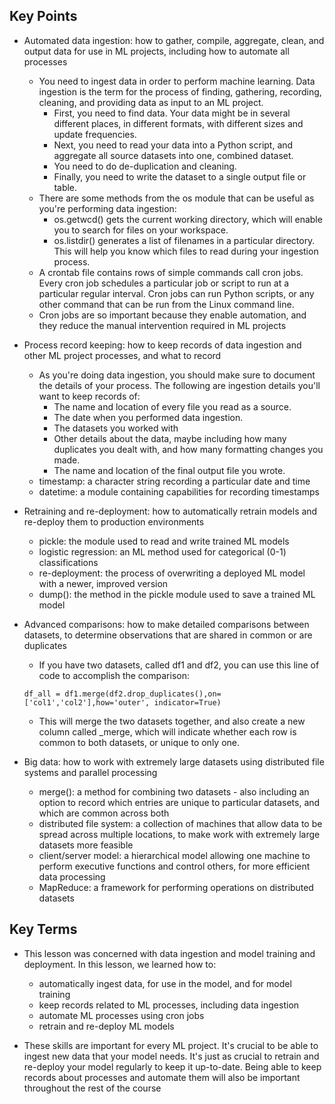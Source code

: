 ## Key Points

- Automated data ingestion: how to gather, compile, aggregate, clean, and output data for use in ML projects, including how to automate all processes
    - You need to ingest data in order to perform machine learning. Data ingestion is the term for the process of finding, gathering, recording, cleaning, and providing data as input to an ML project.
        - First, you need to find data. Your data might be in several different places, in different formats, with different sizes and update frequencies.
        - Next, you need to read your data into a Python script, and aggregate all source datasets into one, combined dataset.
        - You need to do de-duplication and cleaning.
        - Finally, you need to write the dataset to a single output file or table.
    - There are some methods from the os module that can be useful as you're performing data ingestion:
        - os.getwcd() gets the current working directory, which will enable you to search for files on your workspace.
        - os.listdir() generates a list of filenames in a particular directory. This will help you know which files to read during your ingestion process.
    - A crontab file contains rows of simple commands call cron jobs. Every cron job schedules a particular job or script to run at a particular regular interval. Cron jobs can run Python scripts, or any other command that can be run from the Linux command line.
    - Cron jobs are so important because they enable automation, and they reduce the manual intervention required in ML projects

- Process record keeping: how to keep records of data ingestion and other ML project processes, and what to record
    - As you're doing data ingestion, you should make sure to document the details of your process. The following are ingestion details you'll want to keep records of:
        - The name and location of every file you read as a source.
        - The date when you performed data ingestion.
        - The datasets you worked with
        - Other details about the data, maybe including how many duplicates you dealt with, and how many formatting changes you made.
        - The name and location of the final output file you wrote.
    - timestamp: a character string recording a particular date and time
    - datetime: a module containing capabilities for recording timestamps

- Retraining and re-deployment: how to automatically retrain models and re-deploy them to production environments
    - pickle: the module used to read and write trained ML models
    - logistic regression: an ML method used for categorical (0-1) classifications
    - re-deployment: the process of overwriting a deployed ML model with a newer, improved version
    - dump(): the method in the pickle module used to save a trained ML model

- Advanced comparisons: how to make detailed comparisons between datasets, to determine observations that are shared in common or are duplicates
    - If you have two datasets, called df1 and df2, you can use this line of code to accomplish the comparison:
    ```
    df_all = df1.merge(df2.drop_duplicates(),on=['col1','col2'],how='outer', indicator=True)
    ```

    - This will merge the two datasets together, and also create a new column called _merge, which will indicate whether each row is common to both datasets, or unique to only one.

- Big data: how to work with extremely large datasets using distributed file systems and parallel processing
    - merge(): a method for combining two datasets - also including an option to record which entries are unique to particular datasets, and which are common across both
    - distributed file system: a collection of machines that allow data to be spread across multiple locations, to make work with extremely large datasets more feasible
    - client/server model: a hierarchical model allowing one machine to perform executive functions and control others, for more efficient data processing
    - MapReduce: a framework for performing operations on distributed datasets

## Key Terms
- This lesson was concerned with data ingestion and model training and deployment. In this lesson, we learned how to:
    - automatically ingest data, for use in the model, and for model training
    - keep records related to ML processes, including data ingestion
    - automate ML processes using cron jobs
    - retrain and re-deploy ML models

- These skills are important for every ML project. It's crucial to be able to ingest new data that your model needs. It's just as crucial to retrain and re-deploy your model regularly to keep it up-to-date. Being able to keep records about processes and automate them will also be important throughout the rest of the course